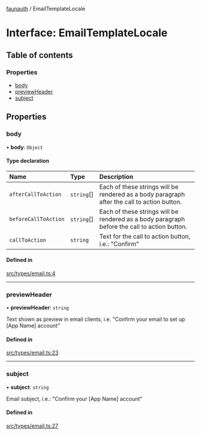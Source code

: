 [faunauth](../index.md) / EmailTemplateLocale

# Interface: EmailTemplateLocale

## Table of contents

### Properties

- [body](EmailTemplateLocale.md#body)
- [previewHeader](EmailTemplateLocale.md#previewheader)
- [subject](EmailTemplateLocale.md#subject)

## Properties

### body

• **body**: `Object`

#### Type declaration

| Name | Type | Description |
| :------ | :------ | :------ |
| `afterCallToAction` | `string`[] | Each of these strings will be rendered as a body paragraph after the call to action button. |
| `beforeCallToAction` | `string`[] | Each of these strings will be rendered as a body paragraph before the call to action button. |
| `callToAction` | `string` | Text for the call to action button, i.e.: "Confirm" |

#### Defined in

[src/types/email.ts:4](https://github.com/alexnitta/faunauth/blob/380e952/src/types/email.ts#L4)

___

### previewHeader

• **previewHeader**: `string`

Text shown as preview in email clients, i.e. "Confirm your email to set up [App Name] account"

#### Defined in

[src/types/email.ts:23](https://github.com/alexnitta/faunauth/blob/380e952/src/types/email.ts#L23)

___

### subject

• **subject**: `string`

Email subject, i.e.: "Confirm your [App Name] account"

#### Defined in

[src/types/email.ts:27](https://github.com/alexnitta/faunauth/blob/380e952/src/types/email.ts#L27)
